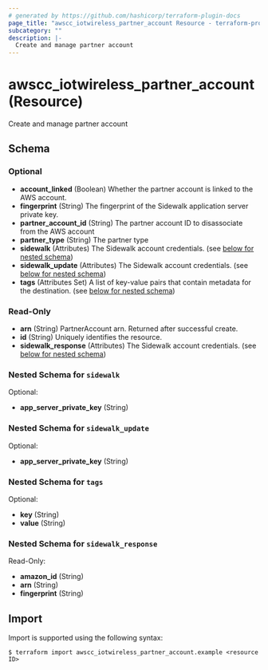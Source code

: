 ```yaml
---
# generated by https://github.com/hashicorp/terraform-plugin-docs
page_title: "awscc_iotwireless_partner_account Resource - terraform-provider-awscc"
subcategory: ""
description: |-
  Create and manage partner account
---
```


# awscc_iotwireless_partner_account (Resource)

Create and manage partner account



<!-- schema generated by tfplugindocs -->
## Schema

### Optional

- **account_linked** (Boolean) Whether the partner account is linked to the AWS account.
- **fingerprint** (String) The fingerprint of the Sidewalk application server private key.
- **partner_account_id** (String) The partner account ID to disassociate from the AWS account
- **partner_type** (String) The partner type
- **sidewalk** (Attributes) The Sidewalk account credentials. (see [below for nested schema](#nestedatt--sidewalk))
- **sidewalk_update** (Attributes) The Sidewalk account credentials. (see [below for nested schema](#nestedatt--sidewalk_update))
- **tags** (Attributes Set) A list of key-value pairs that contain metadata for the destination. (see [below for nested schema](#nestedatt--tags))

### Read-Only

- **arn** (String) PartnerAccount arn. Returned after successful create.
- **id** (String) Uniquely identifies the resource.
- **sidewalk_response** (Attributes) The Sidewalk account credentials. (see [below for nested schema](#nestedatt--sidewalk_response))

<a id="nestedatt--sidewalk"></a>
### Nested Schema for `sidewalk`

Optional:

- **app_server_private_key** (String)


<a id="nestedatt--sidewalk_update"></a>
### Nested Schema for `sidewalk_update`

Optional:

- **app_server_private_key** (String)


<a id="nestedatt--tags"></a>
### Nested Schema for `tags`

Optional:

- **key** (String)
- **value** (String)


<a id="nestedatt--sidewalk_response"></a>
### Nested Schema for `sidewalk_response`

Read-Only:

- **amazon_id** (String)
- **arn** (String)
- **fingerprint** (String)

## Import

Import is supported using the following syntax:

```shell
$ terraform import awscc_iotwireless_partner_account.example <resource ID>
```
